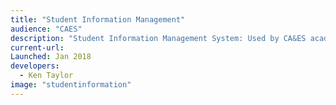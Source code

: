 ```yaml
---
title: "Student Information Management"
audience: "CAES"
description: "Student Information Management System: Used by CA&ES academic counselors. Features include transcript pdf storage, student form tracking, and ability to run student reports against Banner."
current-url:
Launched: Jan 2018
developers:
  - Ken Taylor
image: "studentinformation"
---
```

